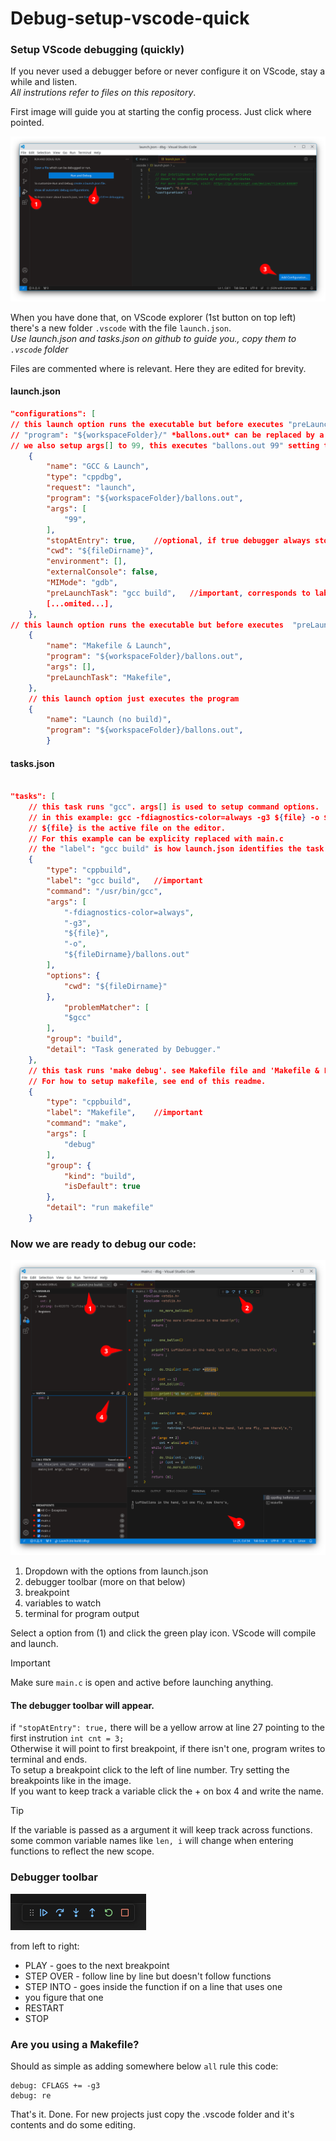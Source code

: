# Debug-setup-vscode-quick
### Setup VScode debugging (quickly)

If you never used a debugger before or never configure it on VScode, stay a while and listen.  
 *All instrutions refer to files on this repository*.   

	  
First image will guide you at starting the config process. Just click where pointed.

![1_setup](https://github.com/Carlos-o-Grande/Debug-setup-vscode-quick/blob/main/1_setup.png)

When you have done that, on VScode explorer (1st button on top left) there's a new folder `.vscode` with the file `launch.json`.  
*Use launch.json and tasks.json on github to guide you., copy them to `.vscode` folder*  

Files are commented where is relevant. Here they are edited for brevity.

#### launch.json
```json
"configurations": [
// this launch option runs the executable but before executes "preLaunchTask": "gcc build" (see tasks.json)
// "program": "${workspaceFolder}/" *ballons.out* can be replaced by a variable expanded on launch
// we also setup args[] to 99, this executes "ballons.out 99" setting the argv of the program
	{
		"name": "GCC & Launch",
		"type": "cppdbg",
		"request": "launch",
		"program": "${workspaceFolder}/ballons.out",
		"args": [
			"99",
		],
		"stopAtEntry": true,	//optional, if true debugger always stop at first instruction
		"cwd": "${fileDirname}",
		"environment": [],
		"externalConsole": false,
		"MIMode": "gdb",
		"preLaunchTask": "gcc build",	//important, corresponds to label on tasks.json
		[...omited...],
	},
// this launch option runs the executable but before executes  "preLaunchTask": "Makefile" (see tasks.json)
	{
		"name": "Makefile & Launch",
		"program": "${workspaceFolder}/ballons.out",
		"args": [],
		"preLaunchTask": "Makefile",
	},
	// this launch option just executes the program
	{
		"name": "Launch (no build)",
		"program": "${workspaceFolder}/ballons.out",
		}
```

#### tasks.json
```json

"tasks": [
	// this task runs "gcc". args[] is used to setup command options.
	// in this example: gcc -fdiagnostics-color=always -g3 ${file} -o ${fileDirname}/ballons.out
	// ${file} is the active file on the editor.
	// For this example can be explicity replaced with main.c
	// the "label": "gcc build" is how launch.json identifies the task to run
	{
		"type": "cppbuild",
		"label": "gcc build",	//important
		"command": "/usr/bin/gcc",
		"args": [
			"-fdiagnostics-color=always",
			"-g3",
			"${file}",
			"-o",
			"${fileDirname}/ballons.out"
		],
		"options": {
			"cwd": "${fileDirname}"
		},
			"problemMatcher": [
			"$gcc"
		],
		"group": "build",
		"detail": "Task generated by Debugger."
	},
	// this task runs 'make debug'. see Makefile file and 'Makefile & Launch' in launch.json
	// For how to setup makefile, see end of this readme.
	{
		"type": "cppbuild",
		"label": "Makefile",	//important
		"command": "make",
		"args": [
			"debug"
		],
		"group": {
			"kind": "build",
			"isDefault": true
		},
		"detail": "run makefile"
	}
```


### Now we are ready to debug our code:


![2_debug](https://github.com/Carlos-o-Grande/Debug-setup-vscode-quick/blob/main/2_debug.png)

1. Dropdown with the options from launch.json
2. debugger toolbar (more on that below)
3. breakpoint
4. variables to watch
5. terminal for program output

Select a option from (1) and click the green play icon. VScode will compile and launch.  
> [!IMPORTANT]
> Make sure `main.c` is open and active before launching anything.

#### The debugger toolbar will appear.   
if `"stopAtEntry": true,` there will be a yellow arrow at line 27 pointing to the first instrution `int cnt = 3;`  
Otherwise it will point to first breakpoint, if there isn't one, program writes to terminal and ends.  
To setup a breakpoint click to the left of line number.  Try setting the breakpoints like in the image.  
If you want to keep track a variable click the + on box 4 and write the name.  

> [!TIP]
> If the variable is passed as a argument it will keep track across functions.  
> some common variable names like `len, i` will change when entering functions to reflect the new scope.  


### Debugger toolbar
![3_toolbar](https://github.com/Carlos-o-Grande/Debug-setup-vscode-quick/blob/main/toolbar.png)

from left to right:  
- PLAY - goes to the next breakpoint
-  STEP OVER - follow line by line but doesn't follow functions
- STEP INTO - goes inside the function if on a line that uses one
- you figure that one
- RESTART
- STOP

### Are you using a Makefile?
Should as simple as adding somewhere below `all` rule this code:
```
debug: CFLAGS += -g3
debug: re
```

That's it. Done. For new projects just copy the .vscode folder and it's contents and do some editing.  
